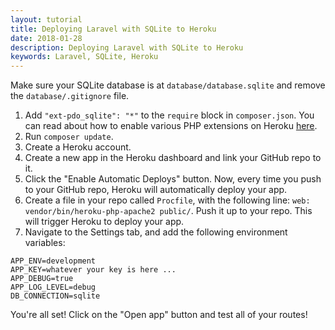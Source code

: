 ```yaml
---
layout: tutorial
title: Deploying Laravel with SQLite to Heroku
date: 2018-01-28
description: Deploying Laravel with SQLite to Heroku
keywords: Laravel, SQLite, Heroku
---
```


Make sure your SQLite database is at `database/database.sqlite` and remove the `database/.gitignore` file.

1. Add `"ext-pdo_sqlite": "*"` to the `require` block in `composer.json`. You can read about how to enable various PHP extensions on Heroku [here](https://devcenter.heroku.com/articles/php-support#extensions).
2. Run `composer update`.
3. Create a Heroku account.
4. Create a new app in the Heroku dashboard and link your GitHub repo to it.
5. Click the "Enable Automatic Deploys" button. Now, every time you push to your GitHub repo, Heroku will automatically deploy your app.
6. Create a file in your repo called `Procfile`, with the following line: `web: vendor/bin/heroku-php-apache2 public/`. Push it up to your repo. This will trigger Heroku to deploy your app.
7. Navigate to the Settings tab, and add the following environment variables:

```
APP_ENV=development
APP_KEY=whatever your key is here ...
APP_DEBUG=true
APP_LOG_LEVEL=debug
DB_CONNECTION=sqlite
```

You're all set! Click on the "Open app" button and test all of your routes!
